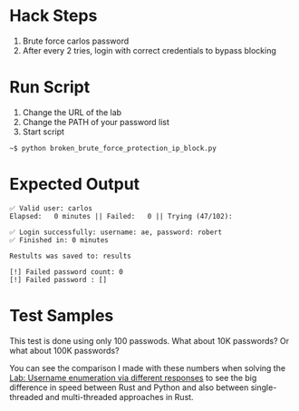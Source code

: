 # Hack Steps
1. Brute force carlos password
2. After every 2 tries, login with correct credentials to bypass blocking

# Run Script
1. Change the URL of the lab
2. Change the PATH of your password list
3. Start script
```
~$ python broken_brute_force_protection_ip_block.py
```

# Expected Output
```
✅ Valid user: carlos
Elapsed:   0 minutes || Failed:   0 || Trying (47/102):                                     

✅ Login successfully: username: ae, password: robert
✅ Finished in: 0 minutes

Restults was saved to: results

[!] Failed password count: 0 
[!] Failed password : []
```
# Test Samples
This test is done using only 100 passwods. What about 10K passwords?
Or what about 100K passwords?

You can see the comparison I made with these numbers when solving the [Lab: Username enumeration via different responses](https://github.com/elqal3awii/WebSecurity-Academy-with-Rust/tree/main/Authentication/Username%20enumeration%20via%20different%20responses) to see the big difference in speed between Rust and Python and also between single-threaded and multi-threaded approaches in Rust.
